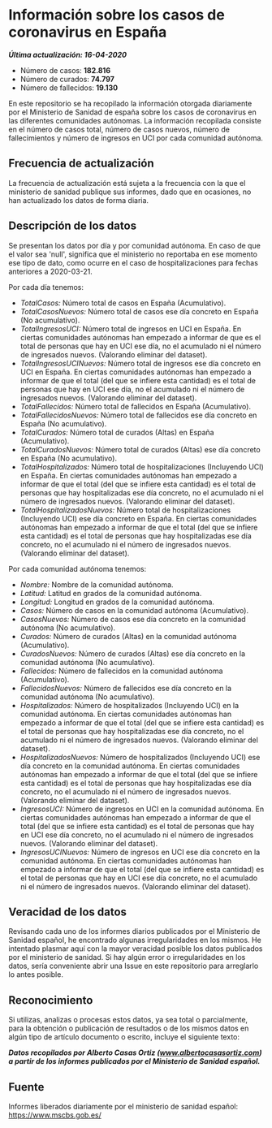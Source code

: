 # Información sobre los casos de coronavirus en España

**_Última actualización: 16-04-2020_**

* Número de casos: **182.816**
* Número de curados: **74.797**
* Número de fallecidos: **19.130**

En este repositorio se ha recopilado la información otorgada diariamente por el Ministerio de Sanidad de españa sobre los casos de coronavirus en las diferentes comunidades autónomas. La información recopilada consiste en el número de casos total, número de casos nuevos, número de fallecimientos y número de ingresos en UCI por cada comunidad autónoma.

## Frecuencia de actualización

La frecuencia de actualización está sujeta a la frecuencia con la que el ministerio de sanidad publique sus informes, dado que en ocasiones, no han actualizado los datos de forma diaria.

## Descripción de los datos

Se presentan los datos por día y por comunidad autónoma. En caso de que el valor sea 'null', significa que el ministerio no reportaba en ese momento ese tipo de dato, como ocurre en el caso de hospitalizaciones para fechas anteriores a 2020-03-21.

Por cada día tenemos:
 * _TotalCasos:_ Número total de casos en España (Acumulativo).
 * _TotalCasosNuevos:_ Número total de casos ese día concreto en España (No acumulativo).
 * _TotalIngresosUCI:_ Número total de ingresos en UCI en España. En ciertas comunidades autónomas han empezado a informar de que es el total de personas que hay en UCI ese día, no el acumulado ni el número de ingresados nuevos. (Valorando eliminar del dataset).
 * _TotalIngresosUCINuevos:_ Número total de ingresos ese día concreto en UCI en España. En ciertas comunidades autónomas han empezado a informar de que el total (del que se infiere esta cantidad) es el total de personas que hay en UCI ese día, no el acumulado ni el número de ingresados nuevos. (Valorando eliminar del dataset).
 * _TotalFallecidos:_ Número total de fallecidos en España (Acumulativo).
 * _TotalFallecidosNuevos:_ Número total de fallecidos ese día concreto en España (No acumulativo).
 * _TotalCurados:_ Número total de curados (Altas) en España (Acumulativo).
 * _TotalCuradosNuevos:_ Número total de curados (Altas) ese día concreto en España (No acumulativo).
 * _TotalHospitalizados:_ Número total de hospitalizaciones (Incluyendo UCI) en España. En ciertas comunidades autónomas han empezado a informar de que el total (del que se infiere esta cantidad) es el total de personas que hay hospitalizadas ese día concreto, no el acumulado ni el número de ingresados nuevos. (Valorando eliminar del dataset).
 * _TotalHospitalizadosNuevos:_ Número total de hospitalizaciones (Incluyendo UCI) ese día concreto en España. En ciertas comunidades autónomas han empezado a informar de que el total (del que se infiere esta cantidad) es el total de personas que hay hospitalizadas ese día concreto, no el acumulado ni el número de ingresados nuevos. (Valorando eliminar del dataset).

Por cada comunidad autónoma tenemos:
 * _Nombre:_ Nombre de la comunidad autónoma.
 * _Latitud:_ Latitud en grados de la comunidad autónoma.
 * _Longitud:_ Longitud en grados de la comunidad autónoma.
 * _Casos:_ Número de casos en la comunidad autónoma (Acumulativo).
 * _CasosNuevos:_ Número de casos ese día concreto en la comunidad autónoma (No acumulativo).
 * _Curados:_ Número de curados (Altas) en la comunidad autónoma (Acumulativo).
 * _CuradosNuevos:_ Número de curados (Altas) ese día concreto en la comunidad autónoma (No acumulativo).
 * _Fallecidos:_ Número de fallecidos en la comunidad autónoma (Acumulativo).
 * _FallecidosNuevos:_ Número de fallecidos ese día concreto en la comunidad autónoma (No acumulativo).
 * _Hospitalizados:_ Número de hospitalizados (Incluyendo UCI) en la comunidad autónoma. En ciertas comunidades autónomas han empezado a informar de que el total (del que se infiere esta cantidad) es el total de personas que hay hospitalizadas ese día concreto, no el acumulado ni el número de ingresados nuevos. (Valorando eliminar del dataset).
 * _HospitalizadosNuevos:_ Número de hospitalizados (Incluyendo UCI) ese día concreto en la comunidad autónoma. En ciertas comunidades autónomas han empezado a informar de que el total (del que se infiere esta cantidad) es el total de personas que hay hospitalizadas ese día concreto, no el acumulado ni el número de ingresados nuevos. (Valorando eliminar del dataset).
 * _IngresosUCI:_ Número de ingresos en UCI en la comunidad autónoma. En ciertas comunidades autónomas han empezado a informar de que el total (del que se infiere esta cantidad) es el total de personas que hay en UCI ese día concreto, no el acumulado ni el número de ingresados nuevos. (Valorando eliminar del dataset).
 * _IngresosUCINuevos:_ Número de ingresos en UCI ese día concreto en la comunidad autónoma. En ciertas comunidades autónomas han empezado a informar de que el total (del que se infiere esta cantidad) es el total de personas que hay en UCI ese día concreto, no el acumulado ni el número de ingresados nuevos. (Valorando eliminar del dataset).

## Veracidad de los datos

Revisando cada uno de los informes diarios publicados por el Ministerio de Sanidad español, he encontrado algunas irregularidades en los mismos. He intentado plasmar aquí con la mayor veracidad posible los datos publicados por el ministerio de sanidad. Si hay algún error o irregularidades en los datos, sería conveniente abrir una Issue en este repositorio para arreglarlo lo antes posible.

## Reconocimiento

Si utilizas, analizas o procesas estos datos, ya sea total o parcialmente, para la obtención o publicación de resultados o de los mismos datos en algún tipo de artículo documento o escrito, incluye el siguiente texto:

***Datos recopilados por Alberto Casas Ortiz (www.albertocasasortiz.com) a partir de los informes publicados por el Ministerio de Sanidad español.***

## Fuente

Informes liberados diariamente por el ministerio de sanidad español: https://www.mscbs.gob.es/
